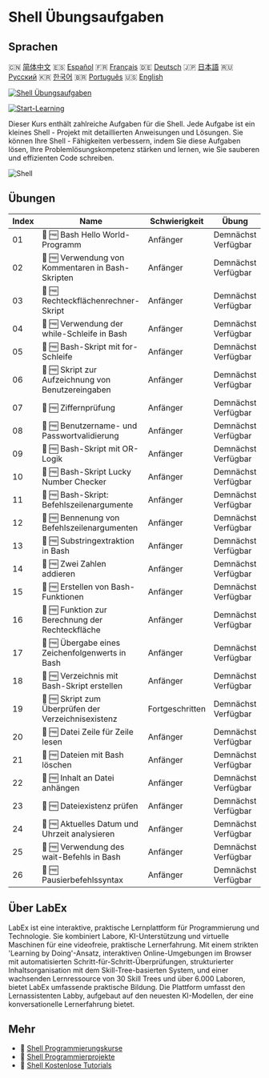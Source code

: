 # Shell Übungsaufgaben

## Sprachen

🇨🇳 [简体中文](README_zh.md) 🇪🇸 [Español](README_es.md) 🇫🇷 [Français](README_fr.md) 🇩🇪 [Deutsch](README_de.md) 🇯🇵 [日本語](README_ja.md) 🇷🇺 [Русский](README_ru.md) 🇰🇷 [한국어](README_ko.md) 🇧🇷 [Português](README_pt.md) 🇺🇸 [English](README.md) 

[![Shell Übungsaufgaben](https://cover-creator.labex.io/shell-practice-challenges.png?lang=de)](https://labex.io/de/courses/shell-practice-challenges)

[![Start-Learning](https://img.shields.io/badge/Start-Learning-whitesmoke?style=for-the-badge)](https://labex.io/de/courses/shell-practice-challenges)

Dieser Kurs enthält zahlreiche Aufgaben für die Shell. Jede Aufgabe ist ein kleines Shell - Projekt mit detaillierten Anweisungen und Lösungen. Sie können Ihre Shell - Fähigkeiten verbessern, indem Sie diese Aufgaben lösen, Ihre Problemlösungskompetenz stärken und lernen, wie Sie sauberen und effizienten Code schreiben.

![Shell](https://img.shields.io/badge/Shell-whitesmoke?style=for-the-badge&logo=shell)


## Übungen

|   Index | Name                                                | Schwierigkeit   | Übung               |
|---------|-----------------------------------------------------|-----------------|---------------------|
|      01 | 🎯 🆓 Bash Hello World-Programm                     | Anfänger        | Demnächst Verfügbar |
|      02 | 🎯 🆓 Verwendung von Kommentaren in Bash-Skripten   | Anfänger        | Demnächst Verfügbar |
|      03 | 🎯 🆓 Rechteckflächenrechner-Skript                 | Anfänger        | Demnächst Verfügbar |
|      04 | 🎯 🆓 Verwendung der while-Schleife in Bash         | Anfänger        | Demnächst Verfügbar |
|      05 | 🎯 🆓 Bash-Skript mit for-Schleife                  | Anfänger        | Demnächst Verfügbar |
|      06 | 🎯 🆓 Skript zur Aufzeichnung von Benutzereingaben  | Anfänger        | Demnächst Verfügbar |
|      07 | 🎯 🆓 Ziffernprüfung                                | Anfänger        | Demnächst Verfügbar |
|      08 | 🎯 🆓 Benutzername- und Passwortvalidierung         | Anfänger        | Demnächst Verfügbar |
|      09 | 🎯 🆓 Bash-Skript mit OR-Logik                      | Anfänger        | Demnächst Verfügbar |
|      10 | 🎯 🆓 Bash-Skript Lucky Number Checker              | Anfänger        | Demnächst Verfügbar |
|      11 | 🎯 🆓 Bash-Skript: Befehlszeilenargumente           | Anfänger        | Demnächst Verfügbar |
|      12 | 🎯 🆓 Bennenung von Befehlszeilenargumenten         | Anfänger        | Demnächst Verfügbar |
|      13 | 🎯 🆓 Substringextraktion in Bash                   | Anfänger        | Demnächst Verfügbar |
|      14 | 🎯 🆓 Zwei Zahlen addieren                          | Anfänger        | Demnächst Verfügbar |
|      15 | 🎯 🆓 Erstellen von Bash-Funktionen                 | Anfänger        | Demnächst Verfügbar |
|      16 | 🎯 🆓 Funktion zur Berechnung der Rechteckfläche    | Anfänger        | Demnächst Verfügbar |
|      17 | 🎯 🆓 Übergabe eines Zeichenfolgenwerts in Bash     | Anfänger        | Demnächst Verfügbar |
|      18 | 🎯 🆓 Verzeichnis mit Bash-Skript erstellen         | Anfänger        | Demnächst Verfügbar |
|      19 | 🎯 🆓 Skript zum Überprüfen der Verzeichnisexistenz | Fortgeschritten | Demnächst Verfügbar |
|      20 | 🎯 🆓 Datei Zeile für Zeile lesen                   | Anfänger        | Demnächst Verfügbar |
|      21 | 🎯 🆓 Dateien mit Bash löschen                      | Anfänger        | Demnächst Verfügbar |
|      22 | 🎯 🆓 Inhalt an Datei anhängen                      | Anfänger        | Demnächst Verfügbar |
|      23 | 🎯 🆓 Dateiexistenz prüfen                          | Anfänger        | Demnächst Verfügbar |
|      24 | 🎯 🆓 Aktuelles Datum und Uhrzeit analysieren       | Anfänger        | Demnächst Verfügbar |
|      25 | 🎯 🆓 Verwendung des wait-Befehls in Bash           | Anfänger        | Demnächst Verfügbar |
|      26 | 🎯 🆓 Pausierbefehlssyntax                          | Anfänger        | Demnächst Verfügbar |

## Über LabEx

LabEx ist eine interaktive, praktische Lernplattform für Programmierung und Technologie. Sie kombiniert Labore, KI-Unterstützung und virtuelle Maschinen für eine videofreie, praktische Lernerfahrung. Mit einem strikten 'Learning by Doing'-Ansatz, interaktiven Online-Umgebungen im Browser mit automatisierten Schritt-für-Schritt-Überprüfungen, strukturierter Inhaltsorganisation mit dem Skill-Tree-basierten System, und einer wachsenden Lernressource von 30 Skill Trees und über 6.000 Laboren, bietet LabEx umfassende praktische Bildung. Die Plattform umfasst den Lernassistenten Labby, aufgebaut auf den neuesten KI-Modellen, der eine konversationelle Lernerfahrung bietet.

## Mehr

- 🔗 [Shell Programmierungskurse](https://github.com/labex-labs/awesome-programming-courses)
- 🔗 [Shell Programmierprojekte](https://github.com/labex-labs/awesome-programming-projects)
- 🔗 [Shell Kostenlose Tutorials](https://github.com/labex-labs/shell-free-tutorials)

